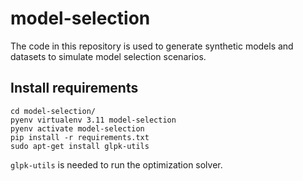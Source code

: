 # model-selection

The code in this repository is used to generate synthetic models and datasets to simulate model selection scenarios.


## Install requirements

```
cd model-selection/
pyenv virtualenv 3.11 model-selection
pyenv activate model-selection
pip install -r requirements.txt
sudo apt-get install glpk-utils
```

`glpk-utils` is needed to run the optimization solver.
